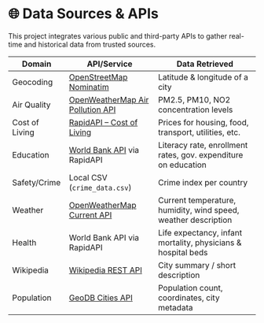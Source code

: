 # 🌐 Data Sources & APIs

This project integrates various public and third-party APIs to gather real-time and historical data from trusted sources.

| Domain          | API/Service                                                | Data Retrieved                                                  |
|-----------------|-------------------------------------------------------------|------------------------------------------------------------------|
| Geocoding       | [OpenStreetMap Nominatim](https://nominatim.openstreetmap.org/) | Latitude & longitude of a city                                  |
| Air Quality     | [OpenWeatherMap Air Pollution API](https://openweathermap.org/api/air-pollution) | PM2.5, PM10, NO2 concentration levels                           |
| Cost of Living  | [RapidAPI – Cost of Living](https://rapidapi.com/karnadi/api/cost-of-living-and-prices/) | Prices for housing, food, transport, utilities, etc.            |
| Education       | [World Bank API](https://data.worldbank.org/) via RapidAPI | Literacy rate, enrollment rates, gov. expenditure on education  |
| Safety/Crime    | Local CSV (`crime_data.csv`)                                | Crime index per country                                         |
| Weather         | [OpenWeatherMap Current API](https://openweathermap.org/current) | Current temperature, humidity, wind speed, weather description  |
| Health          | World Bank API via RapidAPI                                 | Life expectancy, infant mortality, physicians & hospital beds    |
| Wikipedia       | [Wikipedia REST API](https://www.mediawiki.org/wiki/REST_API) | City summary / short description                                |
| Population      | [GeoDB Cities API](https://rapidapi.com/wirefreethought/api/geodb-cities) | Population count, coordinates, city metadata                    |